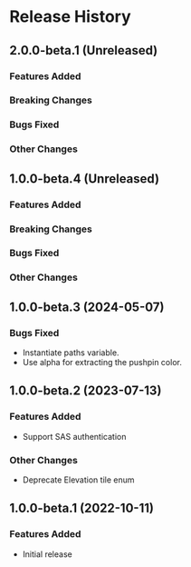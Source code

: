 # Release History

## 2.0.0-beta.1 (Unreleased)

### Features Added

### Breaking Changes

### Bugs Fixed

### Other Changes

## 1.0.0-beta.4 (Unreleased)

### Features Added

### Breaking Changes

### Bugs Fixed

### Other Changes

## 1.0.0-beta.3 (2024-05-07)

### Bugs Fixed

- Instantiate paths variable.
- Use alpha for extracting the pushpin color.



## 1.0.0-beta.2 (2023-07-13)

### Features Added

- Support SAS authentication

### Other Changes

- Deprecate Elevation tile enum

## 1.0.0-beta.1 (2022-10-11)

### Features Added

- Initial release
